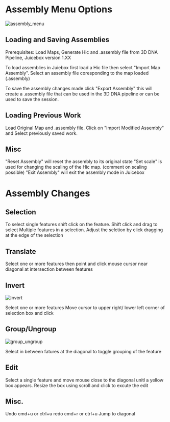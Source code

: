 
# Assembly Menu Options

 <img src="/Users/nathanielmusial/CS_Projects/Juicebox.wiki/images/assembly_menu.png" alt="assembly_menu">

## Loading and Saving Assemblies
Prerequisites: Load Maps, Generate Hic and .assembly file from 3D DNA Pipeline, Juicebox version 1.XX

To load assemblies in Juiebox first load a Hic file then select "Import Map Assembly". Select an assembly file coresponding to the map loaded (.assembly)

To save the assembly changes made click "Export Assembly" this will create a .assembly file that can be used in the 3D DNA pipeline or can be used to save the session.

## Loading Previous Work

Load Original Map and .assembly file. Click on "Import Modified Assembly" and
Select previously saved work.

## Misc

"Reset Assembly" will reset the assembly to its original state
"Set scale" is used for changing the scaling of the Hic map. (comment on scaling possible)
"Exit Assembly" will exit the assembly mode in Juicebox

# Assembly Changes

## Selection

To select single features shift click on the feature. Shift click and drag to select Multiple features in a selection. Adjust the selction by click dragging at the edge of the selection

## Translate

Select one or more features then point and click mouse cursor near diagonal at intersection between features

## Invert

 <img src="/Users/nathanielmusial/CS_Projects/Juicebox.wiki/images/invert.png" alt="invert">

Select one or more features
Move cursor to upper right/ lower left corner of selection box and click

## Group/Ungroup

 <img src="/Users/nathanielmusial/CS_Projects/Juicebox.wiki/images/group_ungroup.png" alt="group_ungroup">

 Select in between fatures at the diagonal to toggle grouping of the feature

## Edit
Select a single feature and move mouse close to the diagonal unitl a yellow box appears. Resize the box using scroll and click to excute the edit

## Misc.
Undo cmd+u or ctrl+u redo cmd+r or ctrl+u
Jump to diagonal



